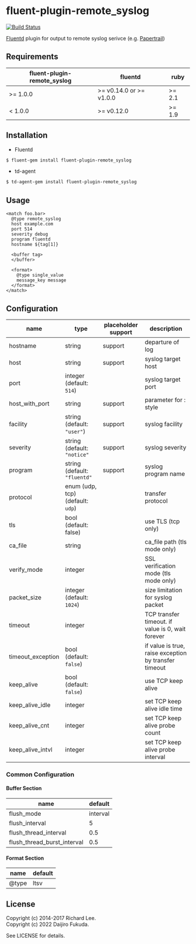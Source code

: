 # fluent-plugin-remote_syslog

[![Build Status](https://travis-ci.org/dlackty/fluent-plugin-remote_syslog.svg?branch=master)](https://travis-ci.org/dlackty/fluent-plugin-remote_syslog)

[Fluentd](http://fluentd.org) plugin for output to remote syslog serivce (e.g. [Papertrail](http://papertrailapp.com/))

## Requirements

| fluent-plugin-remote_syslog | fluentd                 | ruby   |
| -------------------         | ---------               | ------ |
| >= 1.0.0                    | >= v0.14.0 or >= v1.0.0 | >= 2.1 |
| < 1.0.0                     | >= v0.12.0              | >= 1.9 |

## Installation

* Fluentd

```bash
$ fluent-gem install fluent-plugin-remote_syslog
```

* td-agent

```bash
$ td-agent-gem install fluent-plugin-remote_syslog
```

## Usage

```
<match foo.bar>
  @type remote_syslog
  host example.com
  port 514
  severity debug
  program fluentd
  hostname ${tag[1]}

  <buffer tag>
  </buffer>

  <format>
    @type single_value
    message_key message
  </format>
</match>
```

## Configuration

| name              | type                             | placeholder support | description                                           |
| --------------    | -------                          | -----------         | ---------------------------------                     |
| hostname          | string                           | support             | departure of log                                      |
| host              | string                           | support             | syslog target host                                    |
| port              | integer (default: `514`)         |                     | syslog target port                                    |
| host_with_port    | string                           | support             | parameter for <host>:<port> style                     |
| facility          | string (default: `"user"`)       | support             | syslog facility                                       |
| severity          | string (default: `"notice"`      | support             | syslog severity                                       |
| program           | string (default: `"fluentd"`     | support             | syslog program name                                   |
| protocol          | enum (udp, tcp) (default: `udp`) |                     | transfer protocol                                     |
| tls               | bool (default: false)            |                     | use TLS (tcp only)                                    |
| ca_file           | string                           |                     | ca_file path (tls mode only)                          |
| verify_mode       | integer                          |                     | SSL verification mode (tls mode only)                 |
| packet_size       | integer (default: `1024`)        |                     | size limitation for syslog packet                     |
| timeout           | integer                          |                     | TCP transfer timeout. if value is 0, wait forever     |
| timeout_exception | bool (default: `false`)          |                     | if value is true, raise exception by transfer timeout |
| keep_alive        | bool (default: `false`)          |                     | use TCP keep alive                                    |
| keep_alive_idle   | integer                          |                     | set TCP keep alive idle time                          |
| keep_alive_cnt    | integer                          |                     | set TCP keep alive probe count                        |
| keep_alive_intvl  | integer                          |                     | set TCP keep alive probe interval                     |

### Common Configuration

#### Buffer Section

| name                        | default  |
| --------------              | -------  |
| flush_mode                  | interval |
| flush_interval              | 5        |
| flush_thread_interval       | 0.5      |
| flush_thread_burst_interval | 0.5      |

#### Format Section

| name           | default |
| -------------- | ------- |
| @type          | ltsv    |

## License

Copyright (c) 2014-2017 Richard Lee.  
Copyright (c) 2022 Daijiro Fukuda.

See LICENSE for details.
